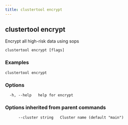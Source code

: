 ```yaml
---
title: clustertool encrypt
---
```

## clustertool encrypt

Encrypt all high-risk data using sops

```
clustertool encrypt [flags]
```

### Examples

```
clustertool encrypt
```

### Options

```
  -h, --help   help for encrypt
```

### Options inherited from parent commands

```
      --cluster string   Cluster name (default "main")
```
